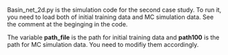 Basin_net_2d.py is the simulation code for the second case study. To run it, you need to load both of initial training data and MC simulation data. See the comment at the beginging in the code.

The variable __path_file__ is the path for initial training data and __path100__ is the path for MC simulation data. You need to modifiy them accordingly. 
